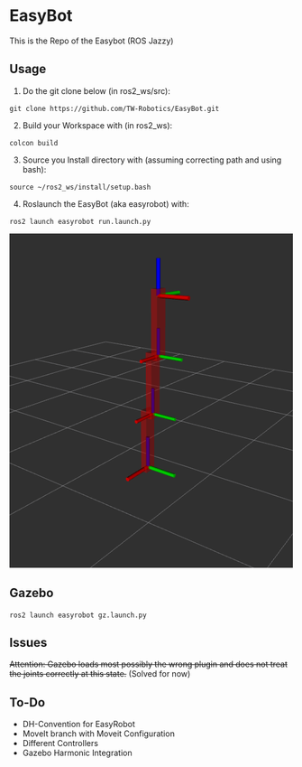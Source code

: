 # EasyBot
This is the Repo of the Easybot (ROS Jazzy)
## Usage
1. Do the git clone below (in ros2_ws/src):
```
git clone https://github.com/TW-Robotics/EasyBot.git
```
2. Build your Workspace with (in ros2_ws): 
```
colcon build
```
3. Source you Install directory with (assuming correcting path and using bash):
```
source ~/ros2_ws/install/setup.bash
```
4. Roslaunch the EasyBot (aka easyrobot) with:
```
ros2 launch easyrobot run.launch.py
```
![easyrobot](EasyRobot/easyrobot/misc/easyrobot_rviz.png "easyrobot in rviz")

## Gazebo
```
ros2 launch easyrobot gz.launch.py
```
## Issues
~~Attention: Gazebo loads most possibly the wrong plugin and does not treat the joints correctly at this state.~~ (Solved for now)

## To-Do
* DH-Convention for EasyRobot
* MoveIt branch with Moveit Configuration
* Different Controllers
* Gazebo Harmonic Integration
